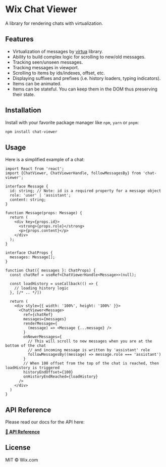 # Wix Chat Viewer

A library for rendering chats with virtualization.

## Features

* Virtualization of messages by [virtua](https://github.com/inokawa/virtua) library.
* Ability to build complex logic for scrolling to new/old messages.
* Tracking seen/unseen messages.
* Tracking messages in viewport.
* Scrolling to items by ids/indexes, offset, etc.
* Displaying suffixes and prefixes (i.e. history loaders, typing indicators).
* Items can be animated.
* Items can be stateful. You can keep them in the DOM thus preserving their state.

## Installation

Install with your favorite package manager like `npm`, `yarn` or `pnpm`:

```sh
npm install chat-viewer
```

## Usage

Here is a simplified example of a chat:

```tsx
import React from 'react';
import {ChatViewer, ChatViewerHandle, followMessagesBy} from 'chat-viewer';

interface Message {
  id: string; // Note: id is a required property for a message object
  role: 'user' | 'assistant';
  content: string;
}

function Message(props: Message) {
  return (
    <div key={props.id}>
      <strong>{props.role}</strong>
      <p>{props.content}</p>
    </div>
  );
}

interface ChatProps {
  messages: Message[];
}

function Chat({ messages }: ChatProps) {
  const chatRef = useRef<ChatViewerHandle<Message>>(null);

  const loadHistory = useCallback(() => {
    // loading history logic
  }, [/* .. */])

  return (
    <div style={{ width: '100%', height: '100%' }}>
      <ChatViewer<Message>
        ref={chatRef}
        messages={messages}
        renderMessage={
          (message) => <Message {...message} />
        }
        onNewerMessages={
          // This will scroll to new messages when you are at the bottom of the chat
          // and incoming message is written by 'assistant' role
          followMessagesBy((message) => message.role === 'assistant')
        }
        // When 100 offset from the top of the chat is reached, then loadHistory is triggered
        historyEndOffset={100}
        onHistoryEndReached={loadHistory}
      />
    </div>
  )
}
```

## API Reference

Please read our docs for the API here:

[**📑 API Reference**](./docs)

## License

MIT © Wix.com
